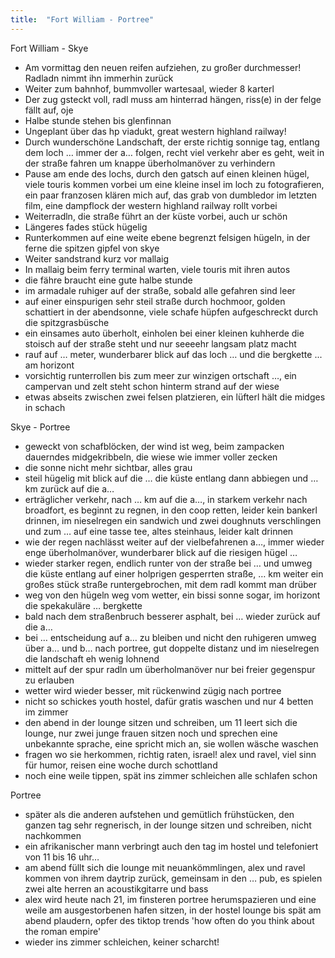 ```yaml
---
title:  "Fort William - Portree"
---
```


Fort William - Skye
* Am vormittag den neuen reifen aufziehen, zu großer durchmesser! Radladn nimmt ihn immerhin zurück
* Weiter zum bahnhof, bummvoller wartesaal, wieder 8 karterl
* Der zug gsteckt voll, radl muss am hinterrad hängen, riss(e) in der felge  fällt auf, oje
* Halbe stunde stehen bis glenfinnan
* Ungeplant über das hp viadukt, great western highland railway!
* Durch wunderschöne Landschaft, der erste richtig sonnige tag, entlang dem loch … immer der a… folgen, recht viel verkehr aber es geht, weit in der straße fahren um knappe überholmanöver zu verhindern
* Pause am ende des lochs, durch den gatsch auf einen kleinen hügel, viele touris kommen vorbei um eine kleine insel im loch zu fotografieren, ein paar franzosen klären mich auf, das grab von dumbledor im letzten film, eine dampflock der western highland railway rollt vorbei
* Weiterradln, die straße führt an der küste vorbei, auch ur schön
* Längeres fades stück hügelig
* Runterkommen auf eine weite ebene begrenzt felsigen hügeln, in der ferne die spitzen gipfel von skye
* Weiter sandstrand kurz vor mallaig
* In mallaig beim ferry terminal warten, viele touris mit ihren autos
* die fähre braucht eine gute halbe stunde
* im armadale ruhiger auf der straße, sobald alle gefahren sind leer
* auf einer einspurigen sehr steil straße durch hochmoor, golden schattiert in der abendsonne, viele schafe hüpfen aufgeschreckt durch die spitzgrasbüsche
* ein einsames auto überholt, einholen bei einer kleinen kuhherde die stoisch auf der straße steht und nur seeeehr langsam platz macht
* rauf auf … meter, wunderbarer blick auf das loch … und die bergkette ... am horizont
* vorsichtig runterrollen bis zum meer zur winzigen ortschaft …, ein campervan und zelt steht schon hinterm strand auf der wiese
* etwas abseits zwischen zwei felsen platzieren, ein lüfterl hält die midges in schach

Skye - Portree
* geweckt von schafblöcken, der wind ist weg, beim zampacken dauerndes midgekribbeln, die wiese wie immer voller zecken
* die sonne nicht mehr sichtbar, alles grau
* steil hügelig mit blick auf die … die küste entlang dann abbiegen und … km zurück auf die a…
* erträglicher verkehr, nach … km auf die a…, in starkem verkehr nach broadfort, es beginnt zu regnen, in den coop retten, leider kein bankerl drinnen, im nieselregen ein sandwich und zwei doughnuts verschlingen und zum … auf eine tasse tee, altes steinhaus, leider kalt drinnen
* wie der regen nachlässt weiter auf der vielbefahrenen a…, immer wieder enge überholmanöver, wunderbarer blick auf die riesigen hügel …
* wieder starker regen, endlich runter von der straße bei … und umweg die küste entlang auf einer holprigen gesperrten straße, … km weiter ein großes stück straße runtergebrochen, mit dem radl kommt man drüber
* weg von den hügeln weg vom wetter, ein bissi sonne sogar, im horizont die spekakuläre … bergkette 
* bald nach dem straßenbruch besserer asphalt, bei … wieder zurück auf die a…
* bei … entscheidung auf a… zu bleiben und nicht den ruhigeren umweg über a… und b… nach portree, gut doppelte distanz und im nieselregen die landschaft eh wenig lohnend
* mittelt auf der spur radln um überholmanöver nur bei freier gegenspur zu erlauben
* wetter wird wieder besser, mit rückenwind zügig nach portree
* nicht so schickes youth hostel, dafür gratis waschen und nur 4 betten im zimmer
* den abend in der lounge sitzen und schreiben, um 11 leert sich die lounge, nur zwei junge frauen sitzen noch und sprechen eine unbekannte sprache, eine spricht mich an, sie wollen wäsche waschen
* fragen wo sie herkommen, richtig raten, israel! alex und ravel, viel sinn für humor, reisen eine woche durch schottland
* noch eine weile tippen, spät ins zimmer schleichen alle schlafen schon


Portree
* später als die anderen aufstehen und gemütlich frühstücken, den ganzen tag sehr regnerisch, in der lounge sitzen und schreiben, nicht nachkommen
* ein afrikanischer mann verbringt auch den tag im hostel und telefoniert von 11 bis 16 uhr…
* am abend füllt sich die lounge mit neuankömmlingen, alex und ravel kommen von ihrem daytrip zurück, gemeinsam in den … pub, es spielen zwei alte herren an acoustikgitarre und bass
* alex wird heute nach 21, im finsteren portree herumspazieren und eine weile am ausgestorbenen hafen sitzen, in der hostel lounge bis spät am abend plaudern, opfer des tiktop trends 'how often do you think about the roman empire'
* wieder ins zimmer schleichen, keiner scharcht!